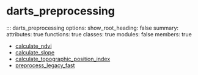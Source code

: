# <code class='doc-symbol doc-symbol-nav doc-symbol-module'></code>darts_preprocessing


::: darts_preprocessing
    options:
      show_root_heading: false
      summary:
        attributes: true
        functions: true
        classes: true
        modules: false
      members: true
- [calculate_ndvi](calculate_ndvi.md)
- [calculate_slope](calculate_slope.md)
- [calculate_topographic_position_index](calculate_topographic_position_index.md)
- [preprocess_legacy_fast](preprocess_legacy_fast.md)
